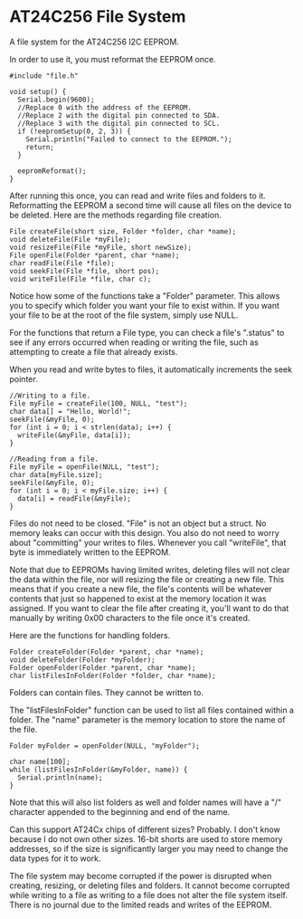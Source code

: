 # AT24C256 File System
A file system for the AT24C256 I2C EEPROM. 

In order to use it, you must reformat the EEPROM once.

```
#include "file.h"

void setup() {
  Serial.begin(9600);
  //Replace 0 with the address of the EEPROM.
  //Replace 2 with the digital pin connected to SDA.
  //Replace 3 with the digital pin connected to SCL.
  if (!eepromSetup(0, 2, 3)) {
    Serial.println("Failed to connect to the EEPROM.");
    return;
  }
  
  eepromReformat();
}
```

After running this once, you can read and write files and folders to it. Reformatting the EEPROM a second time will cause all files on the device to be deleted. Here are the methods regarding file creation.

```
File createFile(short size, Folder *folder, char *name);
void deleteFile(File *myFile);
void resizeFile(File *myFile, short newSize);
File openFile(Folder *parent, char *name);
char readFile(File *file);
void seekFile(File *file, short pos);
void writeFile(File *file, char c);
```

Notice how some of the functions take a "Folder" parameter. This allows you to specify which folder you want your file to exist within. If you want your file to be at the root of the file system, simply use NULL.

For the functions that return a File type, you can check a file's ".status" to see if any errors occurred when reading or writing the file, such as attempting to create a file that already exists. 

When you read and write bytes to files, it automatically increments the seek pointer.

```
//Writing to a file.
File myFile = createFile(100, NULL, "test");
char data[] = "Hello, World!";
seekFile(&myFile, 0);
for (int i = 0; i < strlen(data); i++) {
  writeFile(&myFile, data[i]);
}

//Reading from a file.
File myFile = openFile(NULL, "test");
char data[myFile.size];
seekFile(&myFile, 0);
for (int i = 0; i < myFile.size; i++) {
  data[i] = readFile(&myFile);
}
```

Files do not need to be closed. "File" is not an object but a struct. No memory leaks can occur with this design. You also do not need to worry about "committing" your writes to files. Whenever you call "writeFile", that byte is immediately written to the EEPROM. 

Note that due to EEPROMs having limited writes, deleting files will not clear the data within the file, nor will resizing the file or creating a new file. This means that if you create a new file, the file's contents will be whatever contents that just so happened to exist at the memory location it was assigned. If you want to clear the file after creating it, you'll want to do that manually by writing 0x00 characters to the file once it's created. 

Here are the functions for handling folders.

```
Folder createFolder(Folder *parent, char *name);
void deleteFolder(Folder *myFolder);
Folder openFolder(Folder *parent, char *name);
char listFilesInFolder(Folder *folder, char *name);
```

Folders can contain files. They cannot be written to.

The "listFilesInFolder" function can be used to list all files contained within a folder. The "name" parameter is the memory location to store the name of the file.

```
Folder myFolder = openFolder(NULL, "myFolder");

char name[100];
while (listFilesInFolder(&myFolder, name)) {
  Serial.println(name);
}
```

Note that this will also list folders as well and folder names will have a "/" character appended to the beginning and end of the name. 

Can this support AT24Cx chips of different sizes? Probably. I don't know because I do not own other sizes. 16-bit shorts are used to store memory addresses, so if the size is significantly larger you may need to change the data types for it to work.

The file system may become corrupted if the power is disrupted when creating, resizing, or deleting files and folders. It cannot become corrupted while writing to a file as writing to a file does not alter the file system itself. There is no journal due to the limited reads and writes of the EEPROM.
